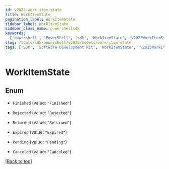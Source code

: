 ```yaml
---
id: v2025-work-item-state
title: WorkItemState
pagination_label: WorkItemState
sidebar_label: WorkItemState
sidebar_class_name: powershellsdk
keywords:
  ['powershell', 'PowerShell', 'sdk', 'WorkItemState', 'V2025WorkItemState']
slug: /tools/sdk/powershell/v2025/models/work-item-state
tags: ['SDK', 'Software Development Kit', 'WorkItemState', 'V2025WorkItemState']
---
```


# WorkItemState

## Enum

- `Finished` (value: `"Finished"`)

- `Rejected` (value: `"Rejected"`)

- `Returned` (value: `"Returned"`)

- `Expired` (value: `"Expired"`)

- `Pending` (value: `"Pending"`)

- `Canceled` (value: `"Canceled"`)

[[Back to top]](#)
